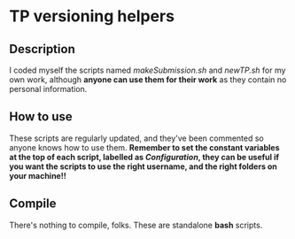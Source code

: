 # TP versioning helpers
## Description
I coded myself the scripts named *makeSubmission.sh* and *newTP.sh* for my own work, although **anyone can use them for their work** as they contain no personal information.

## How to use
These scripts are regularly updated, and they've been commented so anyone knows how to use them.
**Remember to set the constant variables at the top of each script, labelled as *Configuration*, they can be useful if you want the scripts to use the right username, and the right folders on your machine!!**

## Compile
There's nothing to compile, folks. These are standalone **bash** scripts.
